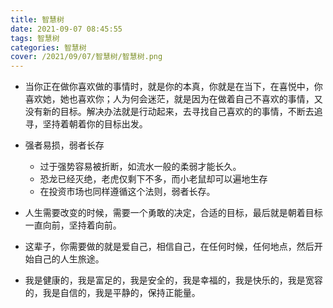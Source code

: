 ```yaml
---
title: 智慧树
date: 2021-09-07 08:45:55
tags: 智慧树
categories: 智慧树
cover: /2021/09/07/智慧树/智慧树.png
---
```


* 当你正在做你喜欢做的事情时，就是你的本真，你就是在当下，在喜悦中，你喜欢她，她也喜欢你；人为何会迷茫，就是因为在做着自己不喜欢的事情，又没有新的目标。解决办法就是行动起来，去寻找自己喜欢的的事情，不断去追寻，坚持着朝着你的目标出发。
* 强者易损，弱者长存
  * 过于强势容易被折断，如流水一般的柔弱才能长久。
  * 恐龙已经灭绝，老虎仅剩下不多，而小老鼠却可以遍地生存
  * 在投资市场也同样遵循这个法则，弱者长存。

* 人生需要改变的时候，需要一个勇敢的决定，合适的目标，最后就是朝着目标一直向前，坚持着向前。

* 这辈子，你需要做的就是爱自己，相信自己，在任何时候，任何地点，然后开始自己的人生旅途。

* 我是健康的，我是富足的，我是安全的，我是幸福的，我是快乐的，我是宽容的，我是自信的，我是平静的，保持正能量。

